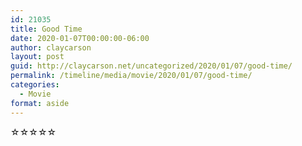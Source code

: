 ```yaml
---
id: 21035
title: Good Time
date: 2020-01-07T00:00:00-06:00
author: claycarson
layout: post
guid: http://claycarson.net/uncategorized/2020/01/07/good-time/
permalink: /timeline/media/movie/2020/01/07/good-time/
categories:
  - Movie
format: aside
---
```

<div class="media-details"></div>

<div class="media-creator"></div>

<div class="media-rating">☆☆☆☆☆</div>